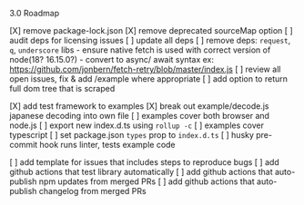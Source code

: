 3.0 Roadmap

[X] remove package-lock.json
[X] remove deprecated sourceMap option
[ ] audit deps for licensing issues
[ ] update all deps
[ ] remove deps: `request`, `q`, `underscore` libs
      - ensure native fetch is used with correct version of node(18? 16.15.0?)
      - convert to async/ await syntax
      ex: https://github.com/jonbern/fetch-retry/blob/master/index.js
[ ] review all open issues, fix & add /example where appropriate
[ ] add option to return full dom tree that is scraped

[X] add test framework to examples
[X] break out example/decode.js japanese decoding into own file
[ ] examples cover both browser and node.js
[ ] export new index.d.ts using `rollup -c`
[ ] examples cover typescript
[ ] set package.json `types` prop to `index.d.ts`
[ ] husky pre-commit hook runs linter, tests example code

[ ] add template for issues that includes steps to reproduce bugs
[ ] add github actions that test library automatically
[ ] add github actions that auto-publish npm updates from merged PRs
[ ] add github actions that auto-publish changelog from merged PRs
